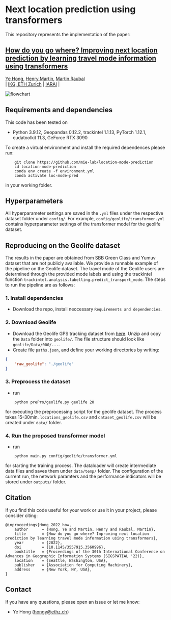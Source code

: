# Next location prediction using transformers

This repository represents the implementation of the paper:

## [How do you go where? Improving next location prediction by learning travel mode information using transformers](https://arxiv.org/abs/2210.04095)
[Ye Hong](https://scholar.google.com/citations?user=dnaRSnwAAAAJ&hl=en), [Henry Martin](https://n.ethz.ch/~martinhe/), [Martin Raubal](https://raubal.ethz.ch/)\
| [IKG, ETH Zurich](https://gis.ethz.ch/en/) | [IARAI](https://www.iarai.ac.at/) |

![flowchart](fig/main_flowchart.png?raw=True)

## Requirements and dependencies

This code has been tested on

- Python 3.9.12, Geopandas 0.12.2, trackintel 1.1.13, PyTorch 1.12.1, cudatoolkit 11.3, GeForce RTX 3090

To create a virtual environment and install the required dependences please run:
```shell
    git clone https://github.com/mie-lab/location-mode-prediction
    cd location-mode-prediction
    conda env create -f environment.yml
    conda activate loc-mode-pred
```
in your working folder.


## Hyperparameters
All hyperparameter settings are saved in the `.yml` files under the respective dataset folder under `config/`. For example, `config/geolife/transformer.yml` contains hyperparameter settings of the transformer model for the geolife dataset. 


## Reproducing on the Geolife dataset

The results in the paper are obtained from SBB Green Class and Yumuv dataset that are not publicly available. We provide a runnable example of the pipeline on the Geolife dataset. The travel mode of the Geolife users are determined through the provided mode labels and using the trackintel function `trackintel.analysis.labelling.predict_transport_mode`. The steps to run the pipeline are as follows:

### 1. Install dependencies 
- Download the repo, install neccessary `Requirements and dependencies`.

### 2. Download Geolife 
- Download the Geolife GPS tracking dataset from [here](https://www.microsoft.com/en-us/download/details.aspx?id=52367). Unzip and copy the `Data` folder into `geolife/`. The file structure should look like `geolife/Data/000/...`.
- Create file `paths.json`, and define your working directories by writing:

```json
{
    "raw_geolife": "./geolife"
}
```

### 3. Preprocess the dataset
- run 
```shell
    python prePro/geolife.py geolife 20
```
for executing the preprocessing script for the geolife dataset. The process takes 15-30min. `locations_geolife.csv` and `dataset_geolife.csv` will be created under `data/` folder.

### 4. Run the proposed transformer model
- run 
```shell
    python main.py config/geolife/transformer.yml
```
for starting the training process. The dataloader will create intermediate data files and saves them under `data/temp/` folder. The configuration of the current run, the network paramters and the performance indicators will be stored under `outputs/` folder.


## Citation
If you find this code useful for your work or use it in your project, please consider citing:

```shell
@inproceedings{Hong_2022_how,
    author      = {Hong, Ye and Martin, Henry and Raubal, Martin},
    title       = {How do you go where? Improving next location prediction by learning travel mode information using transformers},
    year        = {2022},
    doi         = {10.1145/3557915.3560996},
    booktitle   = {Proceedings of the 30th International Conference on Advances in Geographic Information Systems (SIGSPATIAL '22)},
    location    = {Seattle, Washington, USA},
    publisher   = {Association for Computing Machinery},
    address     = {New York, NY, USA},
}
```

## Contact
If you have any questions, please open an issue or let me know: 
- Ye Hong {hongy@ethz.ch}
